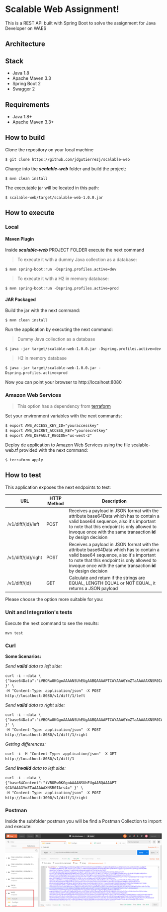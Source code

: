# Scalable Web Assignment!

This is a REST API built with Spring Boot to solve the assignment for Java Developer on WAES
## Architecture


## Stack

 - Java 1.8
 - Apache Maven 3.3
 - Spring Boot 2
 - Swagger 2

## Requirements

 - Java 1.8+
 - Apache Maven 3.3+

## How to build
Clone the repository on your local machine

    $ git clone https://github.com/jdgutierrezj/scalable-web

Change into the ***scalable-web*** folder and build the project:

    $ mvn clean install
The executable jar will be located in this path:

    $ scalable-web/target/scalable-web-1.0.0.jar

## How to execute 
### Local
#### Maven Plugin
Inside ***scalable-web*** PROJECT FOLDER execute the next command

> To execute it with a dummy Java collection as a database:

    $ mvn spring-boot:run -Dspring.profiles.active=dev

> To execute it with a H2 in memory database:

    $ mvn spring-boot:run -Dspring.profiles.active=prod
#### JAR Packaged
Build the jar with the next command:

    $ mvn clean install
Run the application by executing the next command:

> Dummy Java collection as a database

    $ java -jar target/scalable-web-1.0.0.jar -Dspring.profiles.active=dev
> H2 in memory database

    $ java -jar target/scalable-web-1.0.0.jar -Dspring.profiles.active=prod
Now you can point your browser to http://localhost:8080
### Amazon Web Services

> This option has a dependency from [terraform](http://terraform.io)

Set your environment variables with the next commands:
    
	$ export AWS_ACCESS_KEY_ID="youraccesskey"
	$ export AWS_SECRET_ACCESS_KEY="yoursecretkey"
	$ export AWS_DEFAULT_REGION="us-west-2"
	
Deploy de application to Amazon Web Services using the file scalable-web.tf provided with the next command:

    $ terraform apply

## How to test
This application exposes the next endpoints to test:

|URL  |HTTP Method  |Description  |
|--|--|--|
|/v1/diff/{id}/left  |POST  |Receives a payload in JSON format with the attribute base64Data which has to contain a valid base64 sequence, also it's important to note that this endpoint is only allowed to invoque once with the same transaction **id** by design decision |
|/v1/diff/{id}/right  |POST  |Receives a payload in JSON format with the attribute base64Data which has to contain a valid base64 sequence, also it's important to note that this endpoint is only allowed to invoque once with the same transaction **id** by design decision  |
|/v1/diff/{id} |GET  |Calculate and return if the strings are EQUAL, LENGTH EQUAL or NOT EQUAL, it returns a JSON payload  |


Please choose the option more suitable for you:
### Unit and Integration's tests
Execute the next command to see the results:

    mvn test

### Curl
**Some Scenarios:**

*Send **valid** data to left side:*

```
curl -i --data \
{"base64Data":"iVBORw0KGgoAAAANSUhEUgAABQAAAAPTCAYAAAGYmZTaAAAAAXNSR0IArs4=" }' \
-H "Content-Type: application/json" -X POST http://localhost:8080/v1/diff/1/left
```
*Send **valid** data to right side:*

```
curl -i --data \
{"base64Data":"iVBORw0KGgoAAAANSUhEUgAABQAAAAPTCAYAAAGYmZTaAAAAAXNSR0IArs4=" }' \
-H "Content-Type: application/json" -X POST http://localhost:8080/v1/diff/1/right
```
*Getting differences:*
```
curl -i -H "Content-Type: application/json" -X GET http://localhost:8080/v1/diff/1
```
*Send **invalid** data to left side:*

```
curl -i --data \
{"base64Content":"iVBORw0KGgoAAAANSUhEUgAABQAAAAPT $CAYAAAGYmZTaAAAAAXNSR0IArs4=" }' \
-H "Content-Type: application/json" -X POST http://localhost:3000/v1/diff/1/right
```

### Postman
Inside the subfolder postman you will be find a Postman Collection to import and execute:

![Postman Collection](https://github.com/jdgutierrezj/scalable-web/blob/master/postman/Collection-Postman.png)

